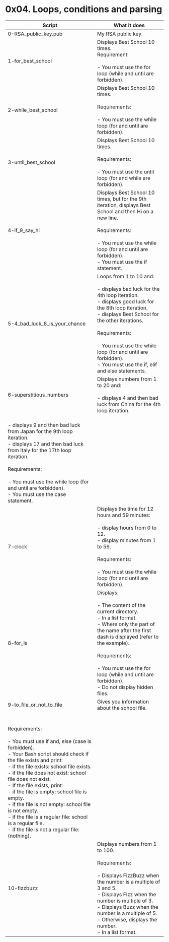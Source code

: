 # 0x04. Loops, conditions and parsing

| Script | What it does |
| ------ | ------------ |
| 0-RSA_public_key.pub | My RSA public key. |
| 1-for_best_school | Displays Best School 10 times.<br />Requirement:<br /><br /> - You must use the for loop (while and until are forbidden). |
| 2-while_best_school | Displays Best School 10 times.<br /><br />Requirements:<br /><br /> - You must use the while loop (for and until are forbidden). |
| 3-until_best_school | Displays Best School 10 times.<br /><br />Requirements:<br /><br /> - You must use the until loop (for and while are forbidden). |
| 4-if_9_say_hi | Displays Best School 10 times, but for the 9th iteration, displays Best School and then Hi on a new line.<br /><br />Requirements:<br /><br /> - You must use the while loop (for and until are forbidden).<br />- You must use the if statement. |
| 5-4_bad_luck_8_is_your_chance |  Loops from 1 to 10 and:<br /><br /> - displays bad luck for the 4th loop iteration.<br /> - displays good luck for the 8th loop iteration.<br /> - displays Best School for the other iterations.<br /><br />Requirements:<br /><br /> - You must use the while loop (for and until are forbidden).<br /> - You must use the if, elif and else statements. |
| 6-superstitious_numbers | Displays numbers from 1 to 20 and:<br /><br /> - displays 4 and then bad luck from China for the 4th loop iteration.
<br /> - displays 9 and then bad luck from Japan for the 9th loop iteration.<br />- displays 17 and then bad luck from Italy for the 17th loop iteration.<br /><br />Requirements:<br /><br /> - You must use the while loop (for and until are forbidden).<br /> - You must use the case statement. |
| 7-clock | Displays the time for 12 hours and 59 minutes:<br /><br /> - display hours from 0 to 12.<br />- display minutes from 1 to 59.<br /><br />Requirements:<br /><br /> - You must use the while loop (for and until are forbidden). |
| 8-for_ls | Displays:<br /><br /> - The content of the current directory.<br /> - In a list format.<br /> - Where only the part of the name after the first dash is displayed (refer to the example).<br /><br />Requirements:<br /><br /> - You must use the for loop (while and until are forbidden).<br /> - Do not display hidden files. |
| 9-to_file_or_not_to_file | Gives you information about the school file.
<br /><br />Requirements:<br /><br /> - You must use if and, else (case is forbidden).<br /> - Your Bash script should check if the file exists and print:<br /> - if the file exists: school file exists.<br /> - if the file does not exist: school file does not exist.<br /> - If the file exists, print:<br /> - if the file is empty: school file is empty.<br /> - if the file is not empty: school file is not empty.<br /> - if the file is a regular file: school is a regular file.<br /> - if the file is not a regular file: (nothing). |
10-fizzbuzz | Displays numbers from 1 to 100.<br /><br />Requirements:<br /><br /> - Displays FizzBuzz when the number is a multiple of 3 and 5.<br /> - Displays Fizz when the number is multiple of 3.<br /> - Displays Buzz when the number is a multiple of 5.<br /> - Otherwise, displays the number.<br /> - In a list format. |
